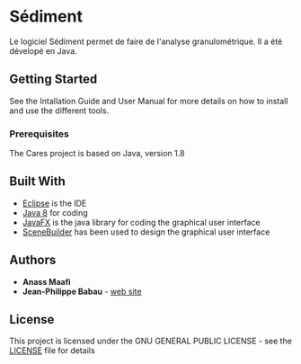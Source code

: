 # Sédiment

Le logiciel Sédiment permet de faire de l'analyse granulométrique. Il a été dévelopé en Java.

## Getting Started

See the Intallation Guide and User Manual for more details on how to install and use the different tools.

### Prerequisites

The Cares project is based on Java, version 1.8

## Built With

* [Eclipse](https://www.eclipse.org/downloads/packages/release/mars/r/eclipse-ide-java-developers) is the IDE 
* [Java 8](https://www.java.com/fr/download/faq/java8.xml) for coding
* [JavaFX](https://www.eclipse.org/sirius/) is the java library for coding the graphical user interface
* [SceneBuilder](https://gluonhq.com/products/scene-builder/) has been used to design the graphical user interface

## Authors

* **Anass Maafi**  
* **Jean-Philippe Babau** - [web site](http://lab-sticc.univ-brest.fr/~babau/)

## License

This project is licensed under the GNU GENERAL PUBLIC LICENSE - see the [LICENSE](LICENSE) file for details


